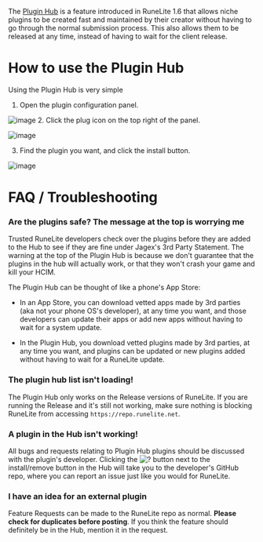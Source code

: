 The [Plugin Hub](https://runelite.net/plugin-hub) is a feature introduced in RuneLite 1.6 that allows niche plugins to be created fast and maintained by their creator without having to go through the normal submission process. This also allows them to be released at any time, instead of having to wait for the client release.

# How to use the Plugin Hub

Using the Plugin Hub is very simple

1. Open the plugin configuration panel.

![image](https://raw.githubusercontent.com/runelite/wiki/master/img/Plugin-Hub-step1.png)
2. Click the plug icon on the top right of the panel.

![image](https://raw.githubusercontent.com/runelite/wiki/master/img/Plugin-Hub-step2.png)



3. Find the plugin you want, and click the install button.

![image](https://raw.githubusercontent.com/runelite/wiki/master/img/Plugin-Hub-step3.png)


# FAQ / Troubleshooting

### Are the plugins safe? The message at the top is worrying me

Trusted RuneLite developers check over the plugins before they are added to the Hub to see if they are fine under Jagex's 3rd Party Statement. The warning at the top of the Plugin Hub is because we don't guarantee that the plugins in the hub will actually work, or that they won't crash your game and kill your HCIM.

The Plugin Hub can be thought of like a phone's App Store:

* In an App Store, you can download vetted apps made by 3rd parties (aka not your phone OS's developer), at any time you want, and those developers can update their apps or add new apps without having to wait for a system update.

* In the Plugin Hub, you download vetted plugins made by 3rd parties, at any time you want, and plugins can be updated or new plugins added without having to wait for a RuneLite update.

### The plugin hub list isn't loading!

The Plugin Hub only works on the Release versions of RuneLite. 
If you are running the Release and it's still not working, make sure nothing is blocking RuneLite from accessing `https://repo.runelite.net`.

### A plugin in the Hub isn't working!

All bugs and requests relating to Plugin Hub plugins should be discussed with the plugin's developer. Clicking the ![?](https://user-images.githubusercontent.com/2979691/75092785-4b3b5100-5573-11ea-9dbe-815730b36afa.png)
 button next to the install/remove button in the Hub will take you to the developer's GitHub repo, where you can report an issue just like you would for RuneLite.

### I have an idea for an external plugin

Feature Requests can be made to the RuneLite repo as normal. **Please check for duplicates before posting**. If you think the feature should definitely be in the Hub, mention it in the request. 
